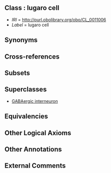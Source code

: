 
## Class : lugaro cell

 * *IRI* = http://purl.obolibrary.org/obo/CL_0011006
 * *Label* = lugaro cell

## Synonyms


## Cross-references


## Subsets


## Superclasses

 * [GABAergic interneuron](../../CL/05/CL_0011005.md)

## Equivalencies


## Other Logical Axioms


## Other Annotations


## External Comments

